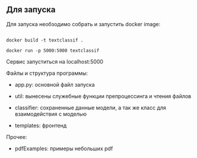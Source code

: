 ## **Для запуска**

Для запуска необзодимо собрать и запустить docker image:

```console

docker build -t textclassif .

docker run -p 5000:5000 textclassif

```

Сервис запуститься на localhost:5000 

Файлы и структура программы:

- app.py: основной файл запуска

- util: вынесены служебные функции препроцессинга и чтения файлов

- classifier: сохраненные данные модели, а так же класс для взаимодействия с моделью

- templates: фронтенд

Прочее:

- pdfExamples: примеры небольших pdf
